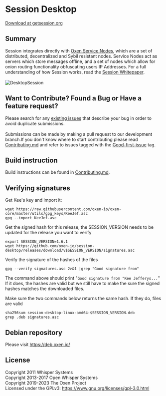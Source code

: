# Session Desktop

[Download at getsession.org](https://getsession.org/download)

## Summary

Session integrates directly with [Oxen Service Nodes](https://docs.oxen.io/about-the-oxen-blockchain/oxen-service-nodes), which are a set of distributed, decentralized and Sybil resistant nodes. Service Nodes act as servers which store messages offline, and a set of nodes which allow for onion routing functionality obfuscating users IP Addresses. For a full understanding of how Session works, read the [Session Whitepaper](https://getsession.org/whitepaper).
<br/><br/>
![DesktopSession](https://i.imgur.com/ZnHvYjo.jpg)

## Want to Contribute? Found a Bug or Have a feature request?

Please search for any [existing issues](https://github.com/oxen-io/session-desktop/issues) that describe your bug in order to avoid duplicate submissions. <br><br>Submissions can be made by making a pull request to our development branch.If you don't know where to start contributing please read [Contributing.md](CONTRIBUTING.md) and refer to issues tagged with the [Good-first-issue](https://github.com/oxen-io/session-desktop/issues?q=is%3Aopen+is%3Aissue+label%3A%22good+first+issue%22) tag.

## Build instruction

Build instructions can be found in [Contributing.md](CONTRIBUTING.md).

## Verifying signatures


Get Kee's key and import it:
```
wget https://raw.githubusercontent.com/oxen-io/oxen-core/master/utils/gpg_keys/KeeJef.asc
gpg --import KeeJef.asc
```

Get the signed hash for this release, the SESSION_VERSION needs to be updated for the release you want to verify
```
export SESSION_VERSION=1.6.1
wget https://github.com/oxen-io/session-desktop/releases/download/v$SESSION_VERSION/signatures.asc
```

Verify the signature of the hashes of the files

```
gpg --verify signatures.asc 2>&1 |grep "Good signature from"
```

The command above should print "`Good signature from "Kee Jefferys...`"
If it does, the hashes are valid but we still have to make the sure the signed hashes matches the downloaded files.

Make sure the two commands below returns the same hash.
If they do, files are valid
```
sha256sum session-desktop-linux-amd64-$SESSION_VERSION.deb
grep .deb signatures.asc
```


## Debian repository

Please visit https://deb.oxen.io/<br/>

## License

Copyright 2011 Whisper Systems<br/>
Copyright 2013-2017 Open Whisper Systems<br/>
Copyright 2019-2023 The Oxen Project<br/>
Licensed under the GPLv3: https://www.gnu.org/licenses/gpl-3.0.html<br/>
